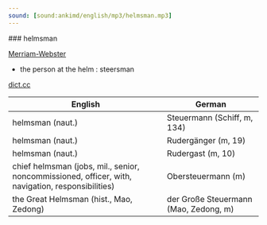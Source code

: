 ```yaml
---
sound: [sound:ankimd/english/mp3/helmsman.mp3]
---
```


\### helmsman

[Merriam-Webster](https://www.merriam-webster.com/dictionary/helmsman)

- the person at the helm : steersman

[dict.cc](https://www.dict.cc/helmsman)

| English        | German       |
| -------------- | ------------ |
| helmsman (naut.) | Steuermann (Schiff, m, 134) |
| helmsman (naut.) | Rudergänger (m, 19) |
| helmsman (naut.) | Rudergast (m, 10) |
| chief helmsman (jobs, mil., senior, noncommissioned, officer, with, navigation, responsibilities) | Obersteuermann (m) |
| the Great Helmsman (hist., Mao, Zedong) | der Große Steuermann (Mao, Zedong, m) |
